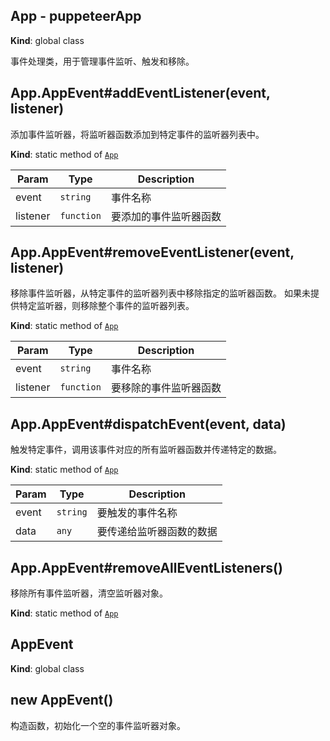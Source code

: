 
## App - puppeteerApp
**Kind**: global class

事件处理类，用于管理事件监听、触发和移除。

<a name="App.AppEvent+addEventListener"></a>

## App.AppEvent#addEventListener(event, listener)
添加事件监听器，将监听器函数添加到特定事件的监听器列表中。

**Kind**: static method of [<code>App</code>](#App)

| Param | Type | Description |
| --- | --- | --- |
| event | <code>string</code> | 事件名称 |
| listener | <code>function</code> | 要添加的事件监听器函数 |

<a name="App.AppEvent+removeEventListener"></a>

## App.AppEvent#removeEventListener(event, listener)
移除事件监听器，从特定事件的监听器列表中移除指定的监听器函数。
如果未提供特定监听器，则移除整个事件的监听器列表。

**Kind**: static method of [<code>App</code>](#App)

| Param | Type | Description |
| --- | --- | --- |
| event | <code>string</code> | 事件名称 |
| listener | <code>function</code> | 要移除的事件监听器函数 |

<a name="App.AppEvent+dispatchEvent"></a>

## App.AppEvent#dispatchEvent(event, data)
触发特定事件，调用该事件对应的所有监听器函数并传递特定的数据。

**Kind**: static method of [<code>App</code>](#App)

| Param | Type | Description |
| --- | --- | --- |
| event | <code>string</code> | 要触发的事件名称 |
| data | <code>any</code> | 要传递给监听器函数的数据 |

<a name="App.AppEvent+removeAllEventListeners"></a>

## App.AppEvent#removeAllEventListeners()
移除所有事件监听器，清空监听器对象。

**Kind**: static method of [<code>App</code>](#App)
<a name="AppEvent"></a>

## AppEvent
**Kind**: global class
<a name="new_AppEvent_new"></a>

## new AppEvent()
构造函数，初始化一个空的事件监听器对象。